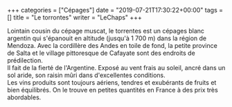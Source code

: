 +++
categories = ["Cépages"]
date = "2019-07-21T17:30:22+00:00"
tags = [] 
title = "Le torrontes"
writer = "LeChaps"
+++

Lointain cousin du cépage muscat, le torrentes est un cépages blanc argentin qui s'épanouit en altitude (jusqu'à 1 700 m) dans la région de Mendoza. Avec la cordillère des Andes en toile de fond, la petite province de Salta et le village pittoresque de Cafayate sont des endroits de prédilection.  
Il fait de la fierté de l'Argentine. Exposé au vent frais au soleil, ancré dans un sol aride, son raisin mûri dans d'excellentes conditions.  
Les vins produits sont toujours aériens, tendres et exubérants de fruits et bien équilibrés. On le trouve en petites quantités en France à des prix très abordables.
